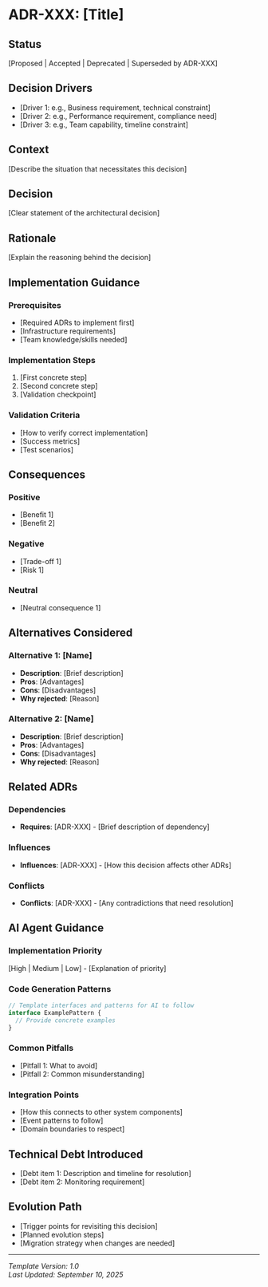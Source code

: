 # ADR-XXX: [Title]

## Status

[Proposed | Accepted | Deprecated | Superseded by ADR-XXX]

## Decision Drivers

<!-- Key factors that influenced this decision -->

- [Driver 1: e.g., Business requirement, technical constraint]
- [Driver 2: e.g., Performance requirement, compliance need]
- [Driver 3: e.g., Team capability, timeline constraint]

## Context

<!-- Current situation, problem statement, and environmental factors -->

[Describe the situation that necessitates this decision]

## Decision

<!-- What we decided to do -->

[Clear statement of the architectural decision]

## Rationale

<!-- Why this decision makes sense given the context and drivers -->

[Explain the reasoning behind the decision]

## Implementation Guidance

<!-- Concrete next steps for implementers -->

### Prerequisites

- [Required ADRs to implement first]
- [Infrastructure requirements]
- [Team knowledge/skills needed]

### Implementation Steps

1. [First concrete step]
2. [Second concrete step]
3. [Validation checkpoint]

### Validation Criteria

- [How to verify correct implementation]
- [Success metrics]
- [Test scenarios]

## Consequences

<!-- Positive and negative outcomes -->

### Positive

- [Benefit 1]
- [Benefit 2]

### Negative

- [Trade-off 1]
- [Risk 1]

### Neutral

- [Neutral consequence 1]

## Alternatives Considered

<!-- What else we could have done -->

### Alternative 1: [Name]

- **Description**: [Brief description]
- **Pros**: [Advantages]
- **Cons**: [Disadvantages]
- **Why rejected**: [Reason]

### Alternative 2: [Name]

- **Description**: [Brief description]
- **Pros**: [Advantages]
- **Cons**: [Disadvantages]
- **Why rejected**: [Reason]

## Related ADRs

<!-- Explicit cross-references -->

### Dependencies

- **Requires**: [ADR-XXX] - [Brief description of dependency]

### Influences

- **Influences**: [ADR-XXX] - [How this decision affects other ADRs]

### Conflicts

- **Conflicts**: [ADR-XXX] - [Any contradictions that need resolution]

## AI Agent Guidance

<!-- Specific instructions for AI implementation -->

### Implementation Priority

[High | Medium | Low] - [Explanation of priority]

### Code Generation Patterns

```typescript
// Template interfaces and patterns for AI to follow
interface ExamplePattern {
  // Provide concrete examples
}
```

### Common Pitfalls

- [Pitfall 1: What to avoid]
- [Pitfall 2: Common misunderstanding]

### Integration Points

- [How this connects to other system components]
- [Event patterns to follow]
- [Domain boundaries to respect]

## Technical Debt Introduced

<!-- Shortcuts and future work needed -->

- [Debt item 1: Description and timeline for resolution]
- [Debt item 2: Monitoring requirement]

## Evolution Path

<!-- How this decision will likely change over time -->

- [Trigger points for revisiting this decision]
- [Planned evolution steps]
- [Migration strategy when changes are needed]

---

_Template Version: 1.0_  
_Last Updated: September 10, 2025_
